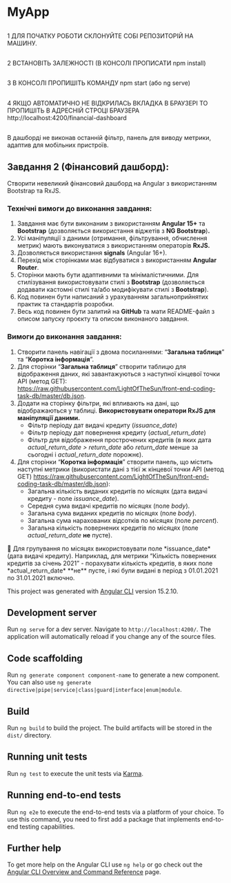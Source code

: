 # MyApp

##

1 ДЛЯ ПОЧАТКУ РОБОТИ СКЛОНУЙТЕ СОБІ РЕПОЗИТОРІЙ НА МАШИНУ.

##

2 ВСТАНОВІТЬ ЗАЛЕЖНОСТІ (В КОНСОЛІ ПРОПИСАТИ npm install)

##

3 В КОНСОЛІ ПРОПИШІТЬ КОМАНДУ npm start (або ng serve)

##

4 ЯКЩО АВТОМАТИЧНО НЕ ВІДКРИЛАСЬ ВКЛАДКА В БРАУЗЕРІ ТО ПРОПИШІТЬ В АДРЕСНІЙ СТРОЦІ БРАУЗЕРА http://localhost:4200/financial-dashboard

##

В дашборді не виконав останній фільтр, панель для виводу метрики, адаптив для мобільних пристроїв.

##

## Завдання 2 (Фінансовий дашборд):

Створити невеликий фінансовий дашборд на Angular з використанням Bootstrap та RxJS.

### Технічні вимоги до виконання завдання:

1. Завдання має бути виконаним з використанням **Angular 15+** та **Bootstrap** (дозволяється використання віджетів з **NG Bootstrap**)**.**
2. Усі маніпуляції з даними (отримання, фільтрування, обчислення метрик) мають виконуватися з використанням операторів **RxJS.**
3. Дозволяється використання **signals** (Angular 16+).
4. Перехід між сторінками має відбуватися з використанням **Angular Router**.
5. Сторінки мають бути адаптивними та мінімалістичними. Для стилізування використовувати стилі з **Bootstrap** (дозволяється додавати кастомні стилі та/або модифікувати стилі з **Bootstrap**).
6. Код повинен бути написаний з урахуванням загальноприйнятих практик та стандартів розробки.
7. Весь код повинен бути залитий на **GitHub** та мати README-файл з описом запуску проєкту та описом виконаного завдання.

### Вимоги до виконання завдання:

1. Створити панель навігації з двома посиланнями: “**Загальна таблиця**” та “**Коротка інформація**”.
2. Для сторінки “**Загальна таблиця**” створити таблицю для відображення даних, які завантажуються з наступної кінцевої точки API (метод GET): https://raw.githubusercontent.com/LightOfTheSun/front-end-coding-task-db/master/db.json.
3. Додати на сторінку фільтри, які впливають на дані, що відображаються у таблиці. **Використовувати оператори RxJS для маніпуляції даними.**
   - Фільтр періоду дат видачі кредиту (_issuance_date_)
   - Фільтр періоду дат повернення кредиту (_actual_return_date_)
   - Фільтр для відображення прострочених кредитів (в яких дата _actual_return_date > return_date_ або _return_date_ менше за сьогодні і _actual_return_date_ порожнє).
4. Для сторінки “**Коротка інформація**” створити панель, що містить наступні метрики (використати дані з тієї ж кінцевої точки API (метод GET) https://raw.githubusercontent.com/LightOfTheSun/front-end-coding-task-db/master/db.json):
   - Загальна кількість виданих кредитів по місяцях (дата видачі кредиту - поле _issuance_date_).
   - Середня сума видачі кредитів по місяцях (поле _body_).
   - Загальна сума виданих кредитів по місяцях (поле _body_).
   - Загальна сума нарахованих відсотків по місяцях (поле _percent_).
   - Загальна кількість повернених кредитів по місяцях (поле _actual_return_date_ **не** пусте).

<aside>
📌 Для групування по місяцях використовувати поле *issuance_date* (дата видачі кредиту). Наприклад, для метрики “Кількість повернених кредитів за січень 2021” - порахувати кількість кредитів, в яких поле *actual_return_date* **не** пусте, і які були видані в період з 01.01.2021 по 31.01.2021 включно.

</aside>

This project was generated with [Angular CLI](https://github.com/angular/angular-cli) version 15.2.10.

## Development server

Run `ng serve` for a dev server. Navigate to `http://localhost:4200/`. The application will automatically reload if you change any of the source files.

## Code scaffolding

Run `ng generate component component-name` to generate a new component. You can also use `ng generate directive|pipe|service|class|guard|interface|enum|module`.

## Build

Run `ng build` to build the project. The build artifacts will be stored in the `dist/` directory.

## Running unit tests

Run `ng test` to execute the unit tests via [Karma](https://karma-runner.github.io).

## Running end-to-end tests

Run `ng e2e` to execute the end-to-end tests via a platform of your choice. To use this command, you need to first add a package that implements end-to-end testing capabilities.

## Further help

To get more help on the Angular CLI use `ng help` or go check out the [Angular CLI Overview and Command Reference](https://angular.io/cli) page.
